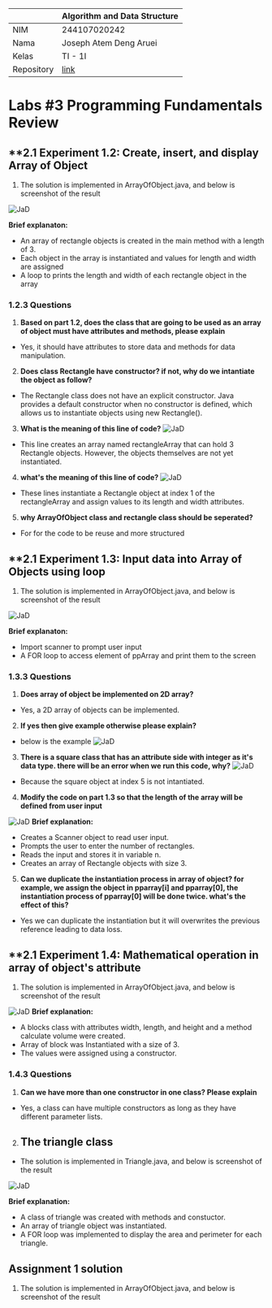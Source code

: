 |  | Algorithm and Data Structure |
|--|--|
| NIM | 244107020242 |
| Nama | Joseph Atem Deng Aruei |
| Kelas | TI - 1I |
| Repository | [link](https://github.com/JosephAt10/Semester-Two/blob/master/Report.md) |

# Labs #3 Programming Fundamentals Review

## **2.1 Experiment 1.2: Create, insert, and display Array of Object

1. The solution is implemented in ArrayOfObject.java, and below is screenshot of the result

![JaD](photo/1.png)

**Brief explanaton:**
- An array of rectangle objects is created in the main method with a length of 3.
- Each object in the array is instantiated and values for length and width are assigned
- A loop to prints the length and width of each rectangle object in the array

### **1.2.3 Questions**

1. **Based on part 1.2, does the class that are going to be used as an array of object must have attributes and methods, please explain**
- Yes, it should have attributes to store data and methods for data manipulation.

2. **Does class Rectangle have constructor? if not, why do we intantiate the object as follow?**
- The Rectangle class does not have an explicit constructor. Java provides a default constructor when no constructor is defined, which allows us to instantiate objects using new Rectangle().

3. **What is the meaning of this line of code?**
![JaD](photo/7.png)
- This line creates an array named rectangleArray that can hold 3 Rectangle objects. However, the objects themselves are not yet instantiated.

4. **what's the meaning of this line of code?**
![JaD](photo/8.png)
- These lines instantiate a Rectangle object at index 1 of the rectangleArray and assign values to its length and width attributes.

5. **why ArrayOfObject class and rectangle class should be seperated?**
- For for the code to be reuse and more structured


## **2.1 Experiment 1.3: Input data into Array of Objects using loop

1. The solution is implemented in ArrayOfObject.java, and below is screenshot of the result

![JaD](photo/2.png)

**Brief explanaton:**
- Import scanner to prompt user input
- A FOR loop to access element of ppArray and print them to the screen

### **1.3.3 Questions**

1. **Does array of object be implemented on 2D array?**
- Yes, a 2D array of objects can be implemented.

2. **If yes then give example otherwise please explain?**
- below is the example
![JaD](photo/4.png)

3. **There is a square class that has an attribute side with integer as it's data type. there will be an error when we run this code, why?**
![JaD](photo/5.png)

- Because the square object at index 5 is not intantiated.

4. **Modify the code on part 1.3 so that the length of the array will be defined from user input**

![JaD](photo/3.png)
**Brief explanation:**
- Creates a Scanner object to read user input.
- Prompts the user to enter the number of rectangles.
- Reads the input and stores it in variable n.
- Creates an array of Rectangle objects with size 3.

5. **Can we duplicate the instantiation process in array of object? for example, we assign the object in pparray[i] and pparray[0], the instantiation process of pparray[0] will be done twice. what's the effect of this?**
-  Yes we can duplicate the instantiation but it will overwrites the previous reference leading to data loss.


## **2.1 Experiment 1.4: Mathematical operation in array of object's attribute

1. The solution is implemented in ArrayOfObject.java, and below is screenshot of the result

![JaD](photo/11.png)
**Brief explanation:**
- A blocks class with attributes width, length, and height and a method calculate volume were created.
- Array of block was Instantiated with a size of 3.
- The values were assigned using a constructor.

### **1.4.3 Questions**

1. **Can we have more than one constructor in one class? Please explain**
- Yes, a class can have multiple constructors as long as they have different parameter lists.

2. ## **The triangle class**
- The solution is implemented in Triangle.java, and below is screenshot of the result

![JaD](photo/12.png)

**Brief explanation:**
- A class of triangle was created with methods and constuctor.
- An array of triangle object was instantiated.
- A FOR loop was implemented to display the area and perimeter for each triangle.


## **Assignment 1 solution**
1. The solution is implemented in ArrayOfObject.java, and below is screenshot of the result





